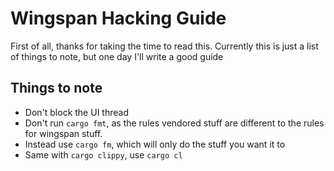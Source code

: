 # Wingspan Hacking Guide

First of all, thanks for taking the time to read this. Currently this is just a
list of things to note, but one day I'll write a good guide

## Things to note

- Don't block the UI thread
- Don't run `cargo fmt`, as the rules vendored stuff are different to the rules for wingspan stuff.
- Instead use `cargo fm`, which will only do the stuff you want it to
- Same with `cargo clippy`, use `cargo cl` 